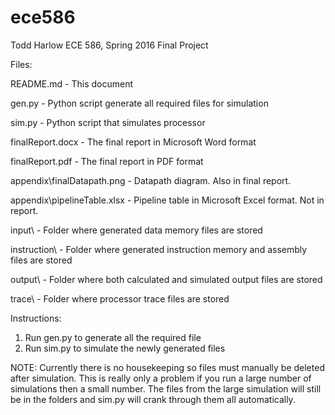 # ece586

Todd Harlow
ECE 586, Spring 2016
Final Project



Files:

  README.md - This document

  gen.py - Python script generate all required files for simulation

  sim.py - Python script that simulates processor

  finalReport.docx - The final report in Microsoft Word format

  finalReport.pdf - The final report in PDF format

  appendix\finalDatapath.png - Datapath diagram.  Also in final report.

  appendix\pipelineTable.xlsx - Pipeline table in Microsoft Excel format. Not in report.

  input\ - Folder where generated data memory files are stored

  instruction\ - Folder where generated instruction memory and assembly files are stored

  output\ - Folder where both calculated and simulated output files are stored

  trace\ - Folder where processor trace files are stored



Instructions:

1. Run gen.py to generate all the required file
2. Run sim.py to simulate the newly generated files

NOTE: 	Currently there is no housekeeping so files must manually be deleted after simulation.
      	This is really only a problem if you run a large number of simulations then a small
      	number.  The files from the large simulation will still be in the folders and sim.py
      	will crank through them all automatically.  





